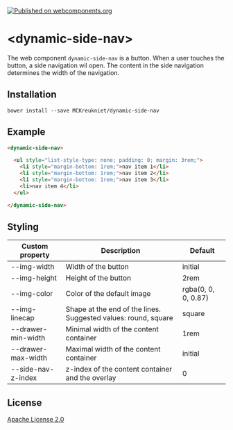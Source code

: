 [![Published on webcomponents.org](https://img.shields.io/badge/webcomponents.org-published-blue.svg)](https://www.webcomponents.org/element/MCKreukniet/dynamic-side-nav)

# \<dynamic-side-nav\>

The web component `dynamic-side-nav` is a button. When a user touches the button, a side navigation wil open. The content in the side navigation determines the width of the navigation.

## Installation

```
bower install --save MCKreukniet/dynamic-side-nav
```

## Example

<!--
```
<custom-element-demo>
  <template>
    <link rel="import" href="dynamic-side-nav.html">
    <style>
      dynamic-side-nav {
        height: 21rem;
      }
    </style>
    <next-code-block></next-code-block>
  </template>
</custom-element-demo>
```
-->
```html
<dynamic-side-nav>

  <ul style="list-style-type: none; padding: 0; margin: 3rem;">
    <li style="margin-bottom: 1rem;">nav item 1</li>
    <li style="margin-bottom: 1rem;">nav item 2</li>
    <li style="margin-bottom: 1rem;">nav item 3</li>
    <li>nav item 4</li>
  </ul>

</dynamic-side-nav>
```

## Styling

| Custom property    | Description | Default |
| ---------------    | ----------- | ------- |
| --img-width        | Width of the button | initial |
| --img-height       | Height of the button | 2rem |
| --img-color        | Color of the default image | rgba(0, 0, 0, 0.87) |
| --img-linecap      | Shape at the end of the lines. Suggested values: round, square | square |
| --drawer-min-width | Minimal width of the content container | 1rem |
| --drawer-max-width | Maximal width of the content container | initial |
| --side-nav-z-index | z-index of the content container and the overlay | 0 |

## License

[Apache License 2.0](https://github.com/MCKreukniet/dynamic-side-nav/blob/master/LICENSE.md)
